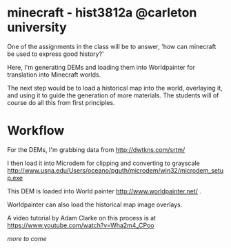 minecraft - hist3812a @carleton university
=========
One of the assignments in the class will be to answer, 'how can minecraft be used to express good history?'

Here, I'm generating DEMs and loading them into Worldpainter for translation into Minecraft worlds.

The next step would be to load a historical map into the world, overlaying it, and using it to guide the generation of more materials. The students will of course do all this from first principles. 

Workflow
========
For the DEMs, I'm grabbing data from http://dwtkns.com/srtm/

I then load it into Microdem for clipping and converting to grayscale http://www.usna.edu/Users/oceano/pguth/microdem/win32/microdem_setup.exe

This DEM is loaded into World painter http://www.worldpainter.net/ .

Worldpainter can also load the historical map image overlays.

A video tutorial by Adam Clarke on this process is at https://www.youtube.com/watch?v=Wha2m4_CPoo

*more to come*



